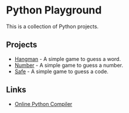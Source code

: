 # Python Playground

This is a collection of Python projects.

## Projects

- [Hangman](./hangman/) - A simple game to guess a word.
- [Number](./number/) - A simple game to guess a number.
- [Safe](./safe/) - A simple game to guess a code.

## Links

- [Online Python Compiler](https://www.tutorialspoint.com/compilers/online-python-compiler.htm)
